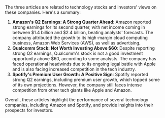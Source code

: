 The three articles are related to technology stocks and investors' views on these companies. Here's a summary:

1. **Amazon's Q2 Earnings: A Strong Quarter Ahead**: Amazon reported strong earnings for its second quarter, with net income coming in between $1.4 billion and $2.4 billion, beating analysts' forecasts. The company attributed the growth to its high-margin cloud computing business, Amazon Web Services (AWS), as well as advertising.
2. **Qualcomm Stock: Not Worth Investing Above $60**: Despite reporting strong Q2 earnings, Qualcomm's stock is not a good investment opportunity above $60, according to some analysts. The company has faced operational headwinds due to its ongoing legal battle with Apple and is also facing increased competition in the tech industry.
3. **Spotify's Premium User Growth: A Positive Sign**: Spotify reported strong Q2 earnings, including premium user growth, which topped some of its own projections. However, the company still faces intense competition from other tech giants like Apple and Amazon.

Overall, these articles highlight the performance of several technology companies, including Amazon and Spotify, and provide insights into their prospects for investors.